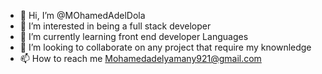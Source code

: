 - 👋 Hi, I’m @MOhamedAdelDola
- 👀 I’m interested in being a full stack developer
- 🌱 I’m currently learning front end developer Languages
- 💞️ I’m looking to collaborate on any project that require my knownledge 
- 📫 How to reach me Mohamedadelyamany921@gmail.com

<!---
MOhamedAdelDola/MOhamedAdelDola is a ✨ special ✨ repository because its `README.md` (this file) appears on your GitHub profile.
You can click the Preview link to take a look at your changes.
--->
